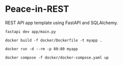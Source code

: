 # Peace-in-REST

REST API app template using FastAPI and SQLAlchemy.

```
fastapi dev app/main.py

docker build -f docker/Dockerfile -t myapp . 

docker run -d --rm -p 80:80 myapp

docker compose -f docker/docker-compose.yaml up
```
